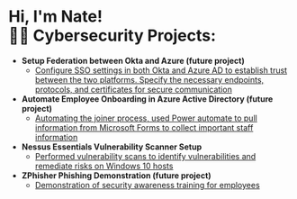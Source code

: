 <h1>Hi, I'm Nate! <br/><a 


<h2>👨‍💻 Cybersecurity Projects:</h2>

- <b>Setup Federation between Okta and Azure (future project) </b>
  - [Configure SSO settings in both Okta and Azure AD to establish trust between the two platforms. Specify the necessary endpoints, protocols, and certificates for secure communication](https://www.youtube.com/watch?v=dkhlwMFmEmM)
- <b>Automate Employee Onboarding in Azure Active Directory (future project) </b>
  - [Automating the joiner process, used Power automate to pull information from Microsoft Forms to collect important staff information](https://www.youtube.com/watch?v=dkhlwMFmEmM)
<b><i></b></i>
- <b>Nessus Essentials Vulnerability Scanner Setup</b>
  - [Performed vulnerability scans to identify vulnerabilities and remediate risks on Windows 10 hosts](https://www.youtube.com/watch?v=dkhlwMFmEmM)
- <b>ZPhisher Phishing Demonstration (future project)</b>
  - [Demonstration of security awareness training for employees](https://www.youtube.com/watch?v=dkhlwMFmEmM)



 

<!--
**joshmadakor1/joshmadakor1** is a ✨ _special_ ✨ repository because its `README.md` (this file) appears on your GitHub profile.

Here are some ideas to get you started:

- 🔭 I’m currently working on ...
- 🌱 I’m currently learning ...
- 👯 I’m looking to collaborate on ...
- 🤔 I’m looking for help with ...
- 💬 Ask me about ...
- 📫 How to reach me: ...
- 😄 Pronouns: ...
- ⚡ Fun fact: ...
-->
